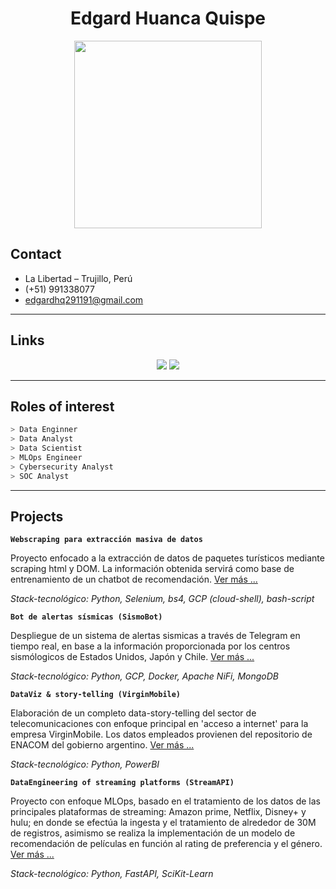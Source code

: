 <h1 align="center">Edgard Huanca Quispe</h1>
<p align="center"><img src="https://drive.google.com/uc?export=view&id=1LnvYIC1havHDf1Z74e7sBiR1LJ1gz4bv" width="300"></img></p>

## Contact

+ La Libertad – Trujillo, Perú
+ (+51) 991338077
+ edgardhq291191@gmail.com

***

## Links

<p align="center">
    <a href="https://www.linkedin.com/in/edgardhq29/"><img src="https://img.shields.io/badge/LinkedIn-0077B5?style=for-the-badge&logo=linkedin&logoColor=white"/></a>
    <a href="https://www.github.com/v1c4r10us"><img src="https://img.shields.io/badge/GitHub-100000?style=for-the-badge&logo=github&logoColor=white"/></a>
</p>

***

## Roles of interest

```bash
> Data Enginner
> Data Analyst
> Data Scientist
> MLOps Engineer
> Cybersecurity Analyst
> SOC Analyst
```

***

## Projects

**`Webscraping para extracción masiva de datos`**

Proyecto enfocado a la extracción de datos de paquetes turísticos mediante scraping html y DOM. La información obtenida servirá como base de entrenamiento de un chatbot de recomendación. [Ver más ...](https://edgard-huanca.streamlit.app/?file=webscraping-gyg.md)

*Stack-tecnológico: Python, Selenium, bs4, GCP (cloud-shell), bash-script*

**`Bot de alertas sísmicas (SismoBot)`** 

Despliegue de un sistema de alertas sismicas a través de Telegram en tiempo real, en base a la información proporcionada por los centros sismólogicos de Estados Unidos, Japón y Chile. [Ver más ...](https://edgard-huanca.streamlit.app/?file=sismic-alert.md)

*Stack-tecnológico: Python, GCP, Docker, Apache NiFi, MongoDB*

**`DataViz & story-telling (VirginMobile)`**

Elaboración de un completo data-story-telling del sector de telecomunicaciones con enfoque principal en 'acceso a internet' para la empresa VirginMobile. Los datos empleados provienen del repositorio de ENACOM del gobierno argentino. [Ver más ...](https://edgard-huanca.streamlit.app/?file=dataviz-pi.md)

*Stack-tecnológico: Python, PowerBI*

**`DataEngineering of streaming platforms (StreamAPI)`**

Proyecto con enfoque MLOps, basado en el tratamiento de los datos de las principales plataformas de streaming: Amazon prime, Netflix, Disney+ y hulu; en donde se efectúa la ingesta y el tratamiento de alrededor de 30M de registros, asimismo se realiza la implementación de un modelo de recomendación de películas en función al rating de preferencia y el género. [Ver más ...](https://edgard-huanca.streamlit.app/?file=stream-api.md)

*Stack-tecnológico: Python, FastAPI, SciKit-Learn*

